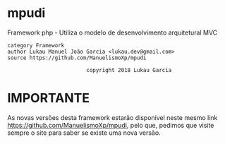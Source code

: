 # mpudi
Framework php - Utiliza o modelo de desenvolvimento arquitetural MVC
    
    category Framework
    author Lukau Manuel João Garcia <lukau.dev@gmail.com>
    source https://github.com/ManuelismoXp/mpudi
    
                             copyright 2018 Lukau Garcia
    
    
# IMPORTANTE
As novas versões desta framework estarão disponível neste mesmo link
https://github.com/ManuelismoXp/mpudi, pelo que, pedimos que visite sempre
o site para saber se existe uma nova versão.
